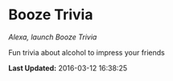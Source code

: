 # Booze Trivia
*Alexa, launch Booze Trivia*

Fun trivia about alcohol to impress your friends

**Last Updated:** 2016-03-12 16:38:25
